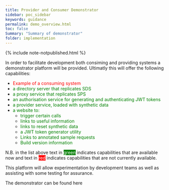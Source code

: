 ```yaml
---
title: Provider and Consumer Demonstrator
sidebar: poc_sidebar
keywords: guidance
permalink: demo_overview.html
toc: false
Summary: "Summary of demonstrator"
folder: implementation
---
```


{% include note-notpublished.html %}

In order to facilitate development both consiming and providing systems a demonstrator platform will be provided. Ultimatly this will offer the following capabilities:

* <span style="color:red">Example of a consuming system</span>
* <span style="color:green">a directory server that replicates SDS</span>
* <span style="color:green">a proxy service that replicates SPS</span>
* <span style="color:green">an authorisation service for generating and authenticating JWT tokens</span>
* <span style="color:green">a provider service, loaded with synthetic data</span>
* <span style="color:green">a website to: </span>
    * <span style="color:green">trigger certain calls</span>
    * <span style="color:green">links to useful information</span>
    * <span style="color:green">links to reset synthetic data</span>
    * <span style="color:green">a JWT token generator utility</span>
    * <span style="color:green">Links to annotated sample requests</span>
    * <span style="color:green">Build version information</span>

N.B. in the list above text in <span style="background-color: green;color:white">green</span> indicates capabilities that are available now and text in <span style="background-color: red;color:white">red</span> indicates capabilities that are not currently available.

This platform will allow experimentation by development teams as well as assisting with some testing for assurance.

The demonstrator can be found here
